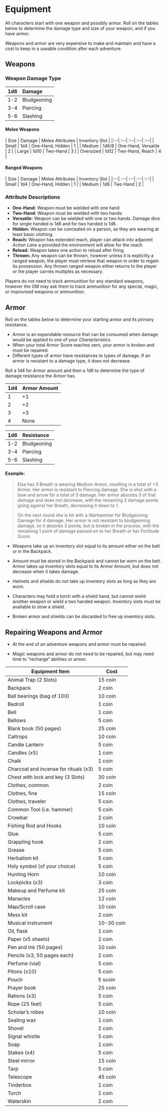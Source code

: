 # Equipment
All characters start with one weapon and possibly armor. Roll on the tables below to determine the damage type and size of your weapon, and if you have armor. 

Weapons and armor are very expensive to make and maintain and have a cost to keep in a useable condition after each adventure. 

## Weapons 
### Weapon Damage Type
| 1d6 | Damage |
|:--|:--|
| 1-2 | Bludgeoning |
| 3-4 | Piercing |
| 5-6 | Slashing |

#### Melee Weapons
| Size | Damage | Melee Attributes  | Inventory Slot | 
|:--| :--| :--| :--| :--|
| Small | 1d4 | One-Hand, Hidden |  1 |
| Medium | 1d6/8 | One-Hand, Versatile |  2 |
| Large | 1d10 | Two-Hand |  3 |
| Oversized | 1d12 | Two-Hand, Reach |  4 | 

#### Ranged Weapons
| Size | Damage | Melee Attributes  | Inventory Slot | 
|:--| :--| :--| :--| :--|
| Small | 1d4 | One-Hand, Hidden |  1 |
| Medium | 1d6 | Two Hand |  2 |

### Attribute Descriptions
- **One-Hand:** Weapon must be wielded with one hand
- **Two-Hand:** Weapon must be wielded with two hands
- **Versatile:** Weapon can be wielded with one or two hands. Damage dice for single handed is 1d6 and for two handed is 1d8. 
- **Hidden:** Weapon can be concealed on a person, as they are wearing at least basic clothing. 
- **Reach:** Weapon has extended reach, player can attack into adjacent *Action Lane* a provided the environment will allow for the reach. 
- **Reload:** Weapon takes one action to reload after firing. 
- **Thrown:** Any weapon can be thrown, however unless it is explicitly a ranged weapon, the player must retrieve that weapon in order to regain its possession. Any thrown ranged weapon either returns to the player or the player carries multiples as necessary. 

Players do not need to track ammunition for any standard weapons, however the GM may ask them to track ammunition for any special, magic, or improvised weapons or ammunition.

## Armor
Roll on the tables below to determine your starting armor and its primary resistance. 

- Armor is an expendable resource that can be consumed when damage would be applied to one of your *Characteristics*. 
- When your total Armor Score reaches zero, your armor is broken and must be repaired.
- Different types of armor have resistances to types of damage. If an armor is resistant to a damage type, it does not decrease. 

Roll a 1d4 for *Armor* amount and then a 1d6 to determine the type of damage resistance the *Armor* has. 

| 1d4 | Armor Amount |
|:--|:--|
| 1 | +1 |
| 2 | +2 |
| 3 | +3 |
| 4 | None |  

| 1d6 | Resistance |
|:--|:--|
| 1-2  | Bludgeoning |
| 3-4 | Piercing |
| 5-6 | Slashing |

####  Example:
> Elsa has 3 Breath is wearing Medium Armor, resulting in a total of +3 Armor. Her armor is resistant to Piercing damage. She is shot with a bow and arrow for a total of 5 damage. Her armor absorbs 3 of that damage and does not decrease, with the remaining 2 damage points going against her Breath, decreasing it down to 1.  
> 
> On the next round she is hit with a Warhammer for Bludgeoning Damage for 4 damage. Her armor is not resistant to bludgeoning damage, so it absorbs 3 points, but is broken in the process, with the remaining 1 point of damage passed on to her Breath or her Fortitude Score. 

- Weapons take up an inventory slot equal to its amount either on the belt or in the Backpack. 

- Amount must be stored in the Backpack and cannot be worn on the belt. Armor takes up inventory slots equal to its Armor Amount, but does not decrease when it takes damage. 

- Helmets and shields do not take up inventory slots as long as they are worn. 

- Characters may hold a torch with a shield hand, but cannot wield another weapon or wield a two handed weapon. Inventory slots must be available to stow a shield.

- Broken armor and shields can be discarded to free up inventory slots. 

## Repairing Weapons and Armor
- At the end of an adventure weapons and armor must be repaired. 

- Magic weapons and armor do not need to be repaired, but may need time to “recharge” abilities or armor. 


| Equipment Item                                      | Cost        |
|----------------------------------------------------|-------------|
| Animal Trap (2 Slots)                              | 15 coin     |
| Backpack                                           | 2 coin      |
| Ball bearings (bag of 100)                       | 10 coin     |
| Bedroll                                            | 1 coin      |
| Bell                                               | 1 coin      |
| Bellows                                            | 5 coin      |
| Blank book (50 pages)                              | 25 coin     |
| Caltrops                                           | 10 coin     |
| Candle Lantern                                     | 5 coin      |
| Candles (x5)                                       | 1 coin      |
| Chalk                                              | 1 coin      |
| Charcoal and incense for rituals (x3)              | 5 coin      |
| Chest with lock and key (3 Slots)                  | 30 coin     |
| Clothes, common                                    | 2 coin      |
| Clothes, fine                                      | 15 coin     |
| Clothes, traveler                                  | 5 coin      |
| Common Tool (i.e. hammer)                         | 5 coin      |
| Crowbar                                            | 2 coin      |
| Fishing Rod and Hooks                              | 10 coin     |
| Glue                                               | 5 coin      |
| Grappling hook                                     | 2 coin      |
| Grease                                             | 5 coin      |
| Herbalism kit                                      | 5 coin      |
| Holy symbol (of your choice)                      | 5 coin      |
| Hunting Horn                                       | 10 coin     |
| Lockpicks (x3)                                     | 3 coin      |
| Makeup and Perfume kit                             | 25 coin     |
| Manacles                                           | 12 coin     |
| Map/Scroll case                                    | 10 coin     |
| Mess kit                                           | 2 coin      |
| Musical instrument                                 | 10-30 coin  |
| Oil, flask                                         | 1 coin      |
| Paper (x5 sheets)                                  | 2 coin      |
| Pen and Ink (50 pages)                             | 10 coin     |
| Pencils (x3, 50 pages each)                        | 2 coin      |
| Perfume (vial)                                     | 5 coin      |
| Pitons (x10)                                       | 5 coin        |
| Pouch                                              | 5 scoin       |
| Prayer book                                        | 25 coin     |
| Rations (x3)                                       | 5 coin      |
| Rope (25 feet)                                     | 5 coin      |
| Scholar’s robes                                    | 10 coin     |
| Sealing wax                                        | 1 coin        |
| Shovel                                             | 2 coin      |
| Signal whistle                                     | 5 coin        |
| Soap                                               | 1 coin        |
| Stakes (x4)                                        | 5 coin      |
| Steel mirror                                       | 15 coin     |
| Tarp                                               | 5 coin     |
| Telescope                                          | 45 coin     |
| Tinderbox                                          | 1 coin      |
| Torch                                              | 1 coin      |
| Waterskin                                          | 2 coin      |







